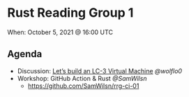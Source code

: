 Rust Reading Group 1
====================

When: October 5, 2021 @ 16:00 UTC

## Agenda

 - Discussion: [Let’s build an LC-3 Virtual Machine][lc3] _@wolflo0_
 - Workshop: GitHub Action & Rust _@SamWilsn_
   - https://github.com/SamWilsn/rrg-ci-01

[lc3]: https://www.rodrigoaraujo.me/posts/lets-build-an-lc-3-virtual-machine/

